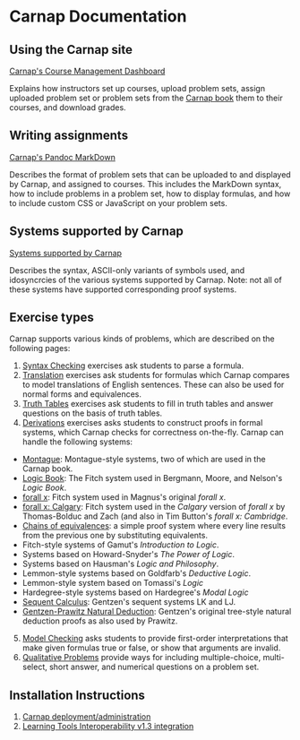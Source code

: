 # Carnap Documentation

## Using the Carnap site

[Carnap's Course Management Dashboard](dashboard.md)

Explains how instructors set up courses, upload problem sets,
assign uploaded problem set or problem sets from the [Carnap
book](/book) them to their courses, and download grades.

## Writing assignments

[Carnap's Pandoc MarkDown](pandoc.md)

Describes the format of problem sets that can be uploaded to and
displayed by Carnap, and assigned to courses. This includes the
MarkDown syntax, how to include problems in a problem set, how to
display formulas, and how to include custom CSS or JavaScript on
your problem sets.

## Systems supported by Carnap

[Systems supported by Carnap](systems.md)

Describes the syntax, ASCII-only variants of symbols used, and
idosyncrcies of the various systems supported by Carnap. Note: not all
of these systems have supported corresponding proof systems.

## Exercise types

Carnap supports various kinds of problems, which are
described on the following pages:

1. [Syntax Checking](syntax-check.md) exercises ask students to parse
   a formula.
2. [Translation](translation.md) exercises ask students for formulas
   which Carnap compares to model translations of English sentences.
      These can also be used for normal forms and equivalences.
3. [Truth Tables](truth-tables.md) exercises ask students to fill in
      truth tables and answer questions on the basis of truth tables.
4. [Derivations](derivations.md) exercises asks students to construct
      proofs in formal systems, which Carnap checks for correctness 
      on-the-fly. Carnap can handle the following systems:
  - [Montague](montague.md): Montague-style systems, two of which
    are used in the Carnap book. 
  - [Logic Book](logicbook.md): The Fitch system used in Bergmann,
        Moore, and Nelson's *Logic Book*.
  - [forall x](forallx.md): Fitch system used in Magnus's original
        *forall x*.
  - [forall x: Calgary](forallx-yyc.md): Fitch system used in the
        *Calgary* version of *forall x* by Thomas-Bolduc and Zach (and
        also in Tim Button's *forall x: Cambridge*.
  - [Chains of equivalences](equivalences.md): a simple proof system
    where every line results from the previous one by substituting 
    equivalents.
  - Fitch-style systems of Gamut's *Introduction to Logic*.
  - Systems based on Howard-Snyder's *The Power of Logic*.
  - Systems based on Hausman's *Logic and Philosophy*.
  - Lemmon-style systems based on Goldfarb's *Deductive Logic*.
  - Lemmon-style system based on Tomassi's *Logic*
  - Hardegree-style systems based on Hardegree's *Modal Logic*
  - [Sequent Calculus](sequent-calculus.md): Gentzen's sequent
        systems LK and LJ.
  - [Gentzen-Prawitz Natural Deduction](gentzen-ND.md): Gentzen's
        original tree-style natural deduction proofs as also used by
        Prawitz.
5. [Model Checking](modelchecker.md) asks students to
        provide first-order interpretations that make given formulas
        true or false, or show that arguments are invalid. 
6. [Qualitative Problems](qualitative.md) provide ways for
        including multiple-choice, multi-select, short answer, and
        numerical questions on a problem set.

## Installation Instructions

1. [Carnap deployment/administration](administration.md)
2. [Learning Tools Interoperability v1.3 integration](lti.md)
